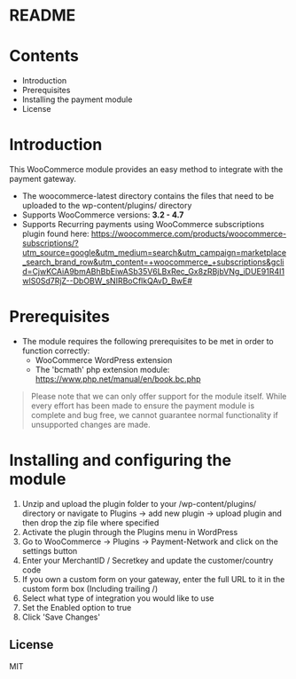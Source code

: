 # README

# Contents

- Introduction
- Prerequisites
- Installing the payment module
- License

# Introduction

This WooCommerce module provides an easy method to integrate with the payment gateway.
 - The woocommerce-latest directory contains the files that need to be uploaded to the wp-content/plugins/ directory
 - Supports WooCommerce versions: **3.2 - 4.7**
 - Supports Recurring payments using WooCommerce subscriptions plugin found here: https://woocommerce.com/products/woocommerce-subscriptions/?utm_source=google&utm_medium=search&utm_campaign=marketplace_search_brand_row&utm_content=+woocommerce_+subscriptions&gclid=CjwKCAiA9bmABhBbEiwASb35V6LBxRec_Gx8zRBjbVNg_iDUE91R4I1wlS0Sd7RjZ--DbOBW_sNIRBoCflkQAvD_BwE#

# Prerequisites

- The module requires the following prerequisites to be met in order to function correctly:
    - WooCommerce WordPress extension
    - The 'bcmath' php extension module: https://www.php.net/manual/en/book.bc.php

> Please note that we can only offer support for the module itself. While every effort has been made to ensure the payment module is complete and bug free, we cannot guarantee normal functionality if unsupported changes are made.

# Installing and configuring the module

1. Unzip and upload the plugin folder to your /wp-content/plugins/ directory or navigate to Plugins -> add new plugin -> upload plugin and then drop the zip file where specified
2. Activate the plugin through the Plugins menu in WordPress
3. Go to WooCommerce -> Plugins -> Payment-Network and click on the settings button
4. Enter your MerchantID / Secretkey and update the customer/country code
5. If you own a custom form on your gateway, enter the full URL to it in the custom form box (Including trailing /)
6. Select what type of integration you would like to use
7. Set the Enabled option to true
8. Click 'Save Changes'

License
----
MIT
